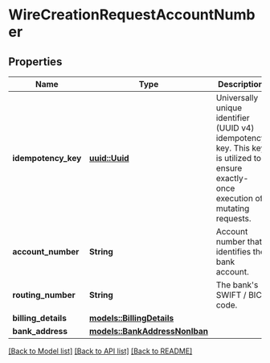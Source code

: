 # WireCreationRequestAccountNumber

## Properties

Name | Type | Description | Notes
------------ | ------------- | ------------- | -------------
**idempotency_key** | [**uuid::Uuid**](uuid::Uuid.md) | Universally unique identifier (UUID v4) idempotency key. This key is utilized to ensure exactly-once execution of mutating requests. | 
**account_number** | **String** | Account number that identifies the bank account. | 
**routing_number** | **String** | The bank's SWIFT / BIC code. | 
**billing_details** | [**models::BillingDetails**](BillingDetails.md) |  | 
**bank_address** | [**models::BankAddressNonIban**](BankAddressNonIban.md) |  | 

[[Back to Model list]](../README.md#documentation-for-models) [[Back to API list]](../README.md#documentation-for-api-endpoints) [[Back to README]](../README.md)


